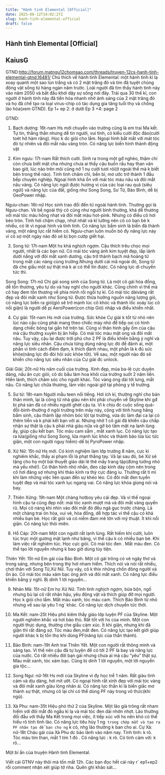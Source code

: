 ```yaml
---
title: "Hành tinh Elemental [Official]"
date: 2025-06-12T14:02:27Z
slug: hanh-tinh-elemental-official
draft: false
---
```


## Hành tinh Elemental [Official]

## KaiusG

GTND:http://forum.matngu12chomsao.com/threads/truyen-12cs-hanh-tinh-elemental-gtnd.16481/
 Chú thích về hành tinh Elemental: một hành tinh kì lạ xoay quanh một sao lùn trắng và có 2 mặt trăng đỏ và tím đã tuyệt chủng động vật sống từ hàng ngàn năm trước. Loài người đã tìm thấy hành tinh này vào năm 2050 và bắt đầu khơi dậy sự sống nơi đây. Trải qua 30 thế kỉ, con người ở hành tinh này đã tiến hóa nhanh nhờ ánh sáng của 2 mặt trăng đó và họ đã chế tạo ra loại virus-chip có tác dụng gia tăng tuổi thọ và chống lão hóa(xem GTND).
Ep 1+ ep 2: ở dưới
Ep 3 +4: page 2
 
GTND:
1. Bạch dương: 16t-nam
Hs mới chuyển vào trường cũng là em trai Ma kết. Tự tin, thẳng thắn nhưng dễ tin người, vui tính, có kiểu cười độc đáo(cười toét hở hàm răng). Học k dc giỏi cho lắm. Ngoại hình bắt mắt với mát tóc đỏ tự nhiên và đôi mắt nâu vàng tròn. Có năng lực biến hình thành động vật
 
2. Kim ngưu: 17t-nam
 Rất thích cười. Sinh ra trong một gđ nghèo, thậm chí còn chưa biết mặt cha nhưng chưa ai thấy cậu buồn rầu hay than vãn bao giờ, lúc nào trên môi cũng nở 1 nụ cười tươi rói(ở ngoài thế mà k biết bên trong thế nào). Tính tình chăm chỉ, bền bỉ, mơ ước trở thành 1 đầu bếp chuyên nghiệp. Ngoại hình khá ổn với mái tóc màu nâu và đôi mắt nâu vàng. Có năng lực ngửi được hương vị của các loại rau quả (siêu ngửi) và năng lực của đất, giống như Song Song, Sư Tử, Bảo Bình, dễ bị GeoPower nhập.
 
Ngưu-chan: 16t-nữ
Học sinh trao đổi đến từ ngoài hành tinh. Thường gọi là Ngưu-chan. Vẻ bề ngoài thỳ cô cũng như người bình thường, khá dễ thương với mái tóc màu hồng nhạt và đôi mắt màu hot-pink. Nhưng có điều cô hơi béo tròn. Tính hơi chậm chạp, nhút nhát và kĩ lưỡng nên cô có bạn bè k nhiều, có lẽ vì ngoại hình và tính tình. Có năng lực bẩm sinh là biến đá thành vàng, một năng lực rất hiếm có. Ngưu-chan luôn muốn bỏ đy năng lực này vì cô sợ một ngày nào đó sẽ bị bọn cướp giết hại.
 
 
3. Song tử: 17t-nam
Một hs khá nghịch ngợm. Cậu thích trêu chọc mọi người, nhất là các bạn nữ. Có mái tóc vàng ánh kim tuyệt đẹp, lấp lánh dưới nắng với đôi mắt xanh dương, cậu trở thành bạch mã hoàng tử trong mắt các nàng cùng trường.Nhưng dưới cái mã ngoài đó, Song tử đã che giấu một sự thật mà k ai có thể tin được. Có năng lực di chuyển tức thì.
 

 Song Song: 17t-nữ
Chị gái song sinh của Song tử. Là một cô gái hòa đồng, dễ tổn thương, yêu tự do và hay nghĩ cho người khác. Cũng chính vì thế mà cô hay đem tổn thương về phía mình rồi ngồi tự kỉ. Có mái tóc dàivàng rất đẹp và đôi mắt xanh như Song tử. Được thừa hưởng nguồn năng lượng gió, có năng lực biến ra gió(gió sẽ trở mạnh lúc cô khóc và thành lốc xoáy lúc cô nổi giận) là người dễ pị AeroPower(con chíp Gió) nhập và điều khiển nhất.
 
 
 
4. Cự giải: 15t-nam
Hs mới của trường. Sức khỏe Cự giải k tốt từ nhỏ nên lúc nào cậu cũng phải mang theo chiếc máy nhỏ để tiếp oxi có hình dạng chiếc bông tai gắn hờ trên tai. Cũng vì thân hình gầy ốm của cậu mà cậu thường xuyên bị ăn hiếp. Có mái tóc màu mật ong và đôi mắt nâu. Tuy vậy, cậu lại được trời phú cho 2 PF là điều khiển bằng ý nghĩ và năng lực siêu nhân. Cậu chưa từng dùng năng lực đó để đánh ai, một phần vì tính cách điềm đạm, k thích đánh nhau, một phần là k đủ sức khỏe(năng lực đó đòi hỏi sức khỏe tốt). Về sau, một người nào đó sẽ khiến cho năng lực siêu nhân của Cự giải đc unlock.
 
 
Giải Giải: 20t-nữ
Hs năm cuối của trường. Xinh đẹp, múa ba-lê cực duyên dáng, nấu ăn cực giỏi, cô dc bầu làm hoa khôi của trường suốt 2 năm liền. Hiền lành, thích chăm sóc cho người khác. Tóc vàng óng dài tới lưng, mắt nâu. Có năng lực chữa thương, làm việc ngoài giờ tại phòng y tế trường.
 

5. Sư tử: 18t-nam
Người mẫu teen nổi tiếng. Hơi ích kỉ, thường nghĩ cho bản thân mình, lại là công tử nhà giàu nên khi phải chuyển về Skyline khi gđ bị phá sản đã có nhiều người ghét cậu ta. Vì k chịu đc cuộc sống quá-đỗi-bình-thường ở ngôi trường trên mây này, cộng với tính hung hăng bẩm sinh, cậu thành lập nhóm bóc lột tại trường, vừa dc làm đại ca lại có thêm tiền và k phải kết bạn với ai. Nhưng nhờ 1 cô gái đã khiến cậu chấp nhận sự thật là cậu k phải nhà giàu nữa và gỡ bỏ tấm mặt nạ lạnh lùng ấy, giúp cậu kết bạn. Tóc màu cam sẫm , mắt xanh lục. Có năng lực tạo ra lửa(giống như Song Song, lửa mạnh lúc khóc và thành bão lửa lúc tức giận, một con người nguy hiểm)-dể bị PyroPower nhập.

 
6. Xử Nữ: 15t-nữ
Hs mới. Có kinh nghiệm làm lớp trưởng 8 năm, cực kì nghiêm khắc, thấy ai phạm lỗi là phạt thẳng tay. Vả lại sau đó, bé Xử sẽ tặng cho họ một bài thuyết giáo dài lê thê mấy trang tập(đừng tưởng nhỏ mà yếu nhé!). Có thân hình nhỏ nhắn, đeo cặp kính dày cộm nên trong cô hơi đáng sợ nhưng khi tháo kính ra thỳ cực đáng iu. Thường rất tỉ mỉ khi làm những việc liên quan đến sự khéo léo. Có đôi mắt đen tuyền tuyệt đẹp và mái tóc xanh lục ngang vai. Có năng lực khóa giọng nói và bay.
 
 
 
7. Thiên Xứng: 19t-nam
Một chàng hotboy yêu cái đẹp. Và vì thế ngoại hình cậu ta cũng đẹp nốt: mái tóc xanh mượt mà và đôi mắt vàng quyến rũ. Mọi cô nàng khi nhìn vào đôi mắt đó đều ngã gục trước chàng. Là một chàng trai ôn hòa, vui vẻ, hòa đồng, dễ hợp tác vì thế cậu có khá nhiều bạn bè. Học rất giỏi và có niềm đam mê lớn với mỹ thuật. Ít khi nổi giận. Có năng lực thôi miên.
 
 
8. Hổ Cáp: 20t-nam
Một con người rất lạnh lùng. Rất hiếm khi cười, luôn túc trực một gương mặt lạnh như băng, vì thế cậu k có nhiều bạn bè. Khi làm việc rất nghiêm túc. Học cực giỏi. Có mái tóc đen . Mắt màu đen. Có thể tạo lời nguyền nhưng k bao giờ dùng tùy tiện.
 
 
Thiên Yết: 15t-nữ
Em gái của Bảo Bình. Một cô gái trông có vẻ ngây thơ và trong sáng, nhưng bên trong thỳ hơi nham hiểm. Thích nói và nói rất nhiều, chơi thân với Song Tử,Xử Nữ. Tuy vậy, cô k thix những chốn đông người và ồn ào. Có mái tóc màu xám bạc óng ánh và đôi mắt xanh. Có năng lực điều khiển bằng ý nghĩ. Bị dính 1 lời nguyền…

9. Nhân Mã: 15t-nữ
Em họ Xử Nữ. Tính tình nghịch ngợm, bừa bộn, ngố nhưng bù lại cô rất nhân hậu, yêu động vật và thích giúp đỡ mọi người. Học k giỏi cho lắm. Mắt màu xanh, tóc màu cam. Thích Bảo Bình từ nhỏ nhưng về sau lại yêu 1 ng` khác. Có năng lực dịch chuyển tức thời.
 
 
10. Ma Kết: nam-25t
Hiệu phó kiêm thầy giáo lớp luyện PF của Skyline. Một người nghiêm khắc và hơi bảo thủ. Rất tốt với hs của mình. Một con người thực dụng, thường che giấu cảm xúc. Ít khi giận, nhưng khi đã giận thì rất đáng sợ. Tóc màu đen,mắt đen. Có năng lực tạo kết giới giúp người khác k bị tổn thọ khi dùng PF(năng lực của thần thánh).
 
 
11. Bảo Bình: nam-19t
Anh trai Thiên Yết. Một con người rất thông minh và sáng tạo. Vì thế nên cậu đã tự luyện để có tới 2 PF là bay và năng lực của nước. Có rất nhiều đời bạn gái nhưng chưa ai mà cậu “yêu” thật sự. Màu mắt xanh, tóc xám bạc. Cũng bị dính 1 lời nguyền, một lời nguyền gia tộc…
 
12. Song Ngư: nữ-16t
Hs mới của Skyline vì đy học trể 1 năm. Rất giàu tình cảm và dịu dàng, hơi mít ướt. Có ngoại hình rất xinh đẹp với mái tóc vàng và đôi mắt xanh giàu lòng nhân ái. Có năng lực thần kì là biến giấc mơ thành sự thật, nhưng cô lại chỉ có thể dùng PF này trong vô thức(khi ngủ).
 
 
13. Xà Phu: nam-35t
Hiệu phó thứ 2 của Skyline. Một lão già trông rất nham hiểm với đôi mắt đỏ ngầu kì lạ và mái tóc đen dài nhờn nhợt. Lão thường đối đầu với thầy Ma Kết trong mọi việc, ít tiếp xúc với hs nên khó có thể hiểu rõ tính tình lão. Có năng lực tiêu hủy 1 ng` trong chớp mắt và tạo ra PF nhân tạo để ban cho ng` k có, nhg lão thường k ban cho ai.
 Cự Xà: nữ-18t
Cháu gái của Xà Phu dc bảo lãnh vào năm nay. Tính tình: k rõ. Tóc màu tím than, mắt 1 tím 1 đỏ . Có năng lực : k rõ. Có tình cảm với: k rõ…

Một bí ẩn của truyện Hành tinh Elemental.
 
Viết cái GTNV này thôi mà tốn mất 12h.
Các bạn đọc hết cái này r` ep1+ep2 rồi comment nhận xét giúp tớ nha. Quên ghi khảo sát...